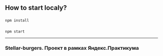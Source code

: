 ## How to start localy?

###

```
npm install
```

###

```
npm start
```

***

### Stellar-burgers. Проект в рамках Яндекс.Практикума
